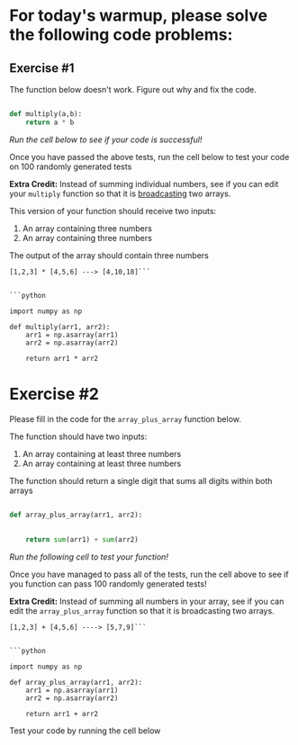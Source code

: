 
# For today's warmup, please solve the following code problems:

## Exercise #1

The function below doesn't work. Figure out why and fix the code.


```python

def multiply(a,b):
    return a * b
```

*Run the cell below to see if your code is successful!*

Once you have passed the above tests, run the cell below to test your code on 100 randomly generated tests

**Extra Credit:** Instead of summing individual numbers, see if you can edit your ```multiply``` function so that it is [broadcasting](https://docs.scipy.org/doc/numpy/user/basics.broadcasting.html) two arrays.

This version of your function should receive two inputs:
1. An array containing three numbers
2. An array containing three numbers

The output of the array should contain three numbers

```
[1,2,3] * [4,5,6] ---> [4,10,18]```


```python

import numpy as np

def multiply(arr1, arr2):
    arr1 = np.asarray(arr1)
    arr2 = np.asarray(arr2)
    
    return arr1 * arr2
```

# Exercise #2

Please fill in the code for the ```array_plus_array``` function below.

The function should have two inputs:
1. An array containing at least three numbers
2. An array containing at least three numbers

The function should return a single digit that sums all digits within both arrays


```python

def array_plus_array(arr1, arr2):
    
    
    return sum(arr1) + sum(arr2)
```

*Run the following cell to test your function!*

Once you have managed to pass all of the tests, run the cell above to see if you function can pass 100 randomly generated tests!

**Extra Credit:** Instead of summing all numbers in your array, see if you can edit the ```array_plus_array``` function so that it is broadcasting two arrays.

```
[1,2,3] + [4,5,6] ----> [5,7,9]```


```python

import numpy as np

def array_plus_array(arr1, arr2):
    arr1 = np.asarray(arr1)
    arr2 = np.asarray(arr2)
    
    return arr1 + arr2
```

Test your code by running the cell below
